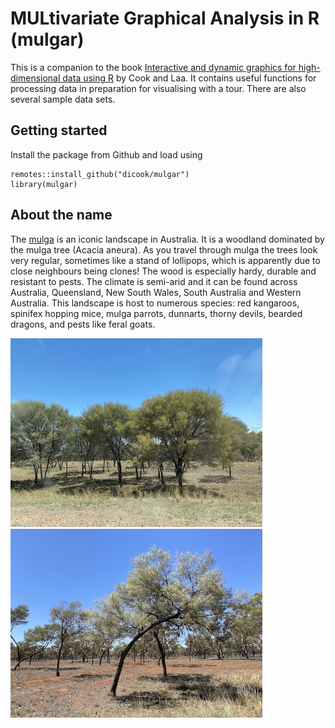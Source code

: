 # **MUL**tivariate **G**raphical **A**nalysis in R (mulgar)

This is a companion to the book 
  [Interactive and dynamic graphics for high-dimensional data using R](https://dicook.github.io/mulgar_book/) 
  by Cook and Laa. It contains useful functions for processing data in preparation for 
  visualising with a tour. There are also several sample data sets.
  
## Getting started

Install the package from Github and load using

```
remotes::install_github("dicook/mulgar")
library(mulgar)
```

## About the name

The [mulga](https://en.wikipedia.org/wiki/Mulga_(habitat)) is an iconic landscape in Australia. It is a woodland dominated by the mulga tree (Acacia aneura). As you travel through mulga the trees look very regular, sometimes like a stand of lollipops, which is apparently due to close neighbours being clones! The wood is especially hardy, durable and resistant to pests. The climate is semi-arid and it can be found across Australia, Queensland, New South Wales, South Australia and Western Australia. This landscape is host to numerous species: red kangaroos, spinifex hopping mice, mulga parrots, dunnarts, thorny devils, bearded dragons, and pests like feral goats.

![](inst/figures/mulga4.jpg)
![](inst/figures/mulga2.jpg)
